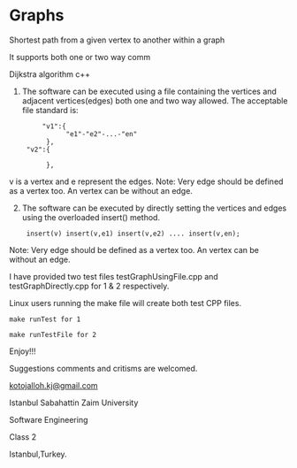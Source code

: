 # Graphs
Shortest path from a given vertex to another within a graph

It supports both one or two way comm

Dijkstra algorithm c++

1. The software can be executed using a file containing the vertices and  adjacent vertices(edges) both one and two way allowed.
  The acceptable file standard is:
	
            "v1":{
                  "e1"-"e2"-...-"en"
             },  
	    "v2":{
                  
             },
						 
 v is a vertex and e represent the edges.
  Note: Very edge should be defined as a vertex too. An vertex can be without an edge.

2. The software can be executed by directly setting the vertices and edges using the overloaded insert() method.

  		insert(v) insert(v,e1) insert(v,e2) .... insert(v,en);
	
  
  Note: Very edge should be defined as a vertex too. An vertex can be without an edge.

I have provided two test files testGraphUsingFile.cpp and testGraphDirectly.cpp for 1 & 2 respectively.

Linux users running the make file will create both test CPP files.

	make runTest for 1
	
	make runTestFile for 2
	
Enjoy!!!

Suggestions comments and critisms are welcomed.

kotojalloh.kj@gmail.com

Istanbul Sabahattin Zaim University

Software Engineering

Class 2

Istanbul,Turkey.
